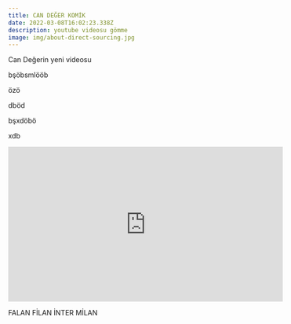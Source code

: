 ```yaml
---
title: CAN DEĞER KOMİK
date: 2022-03-08T16:02:23.338Z
description: youtube videosu gömme
image: img/about-direct-sourcing.jpg
---
```

Can Değerin yeni videosu

bşöbsmlööb

özö

dböd

bşxdöbö

xdb

<iframe width="560" height="315" src="https://www.youtube.com/embed/vHNuHMV60bg" title="YouTube video player" frameborder="0" allow="accelerometer; autoplay; clipboard-write; encrypted-media; gyroscope; picture-in-picture" allowfullscreen></iframe>



FALAN FİLAN İNTER MİLAN